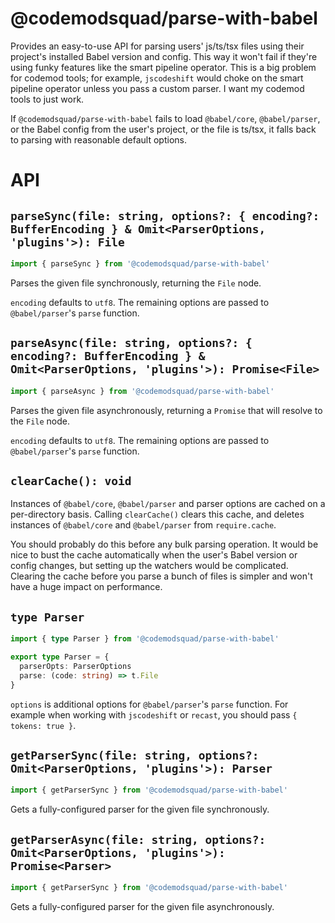 # @codemodsquad/parse-with-babel

Provides an easy-to-use API for parsing users' js/ts/tsx files using their project's installed Babel version and config.
This way it won't fail if they're using funky features like the smart pipeline operator. This is a big problem for codemod
tools; for example, `jscodeshift` would choke on the smart pipeline operator unless you pass a custom parser. I want my
codemod tools to just work.

If `@codemodsquad/parse-with-babel` fails to load `@babel/core`, `@babel/parser`, or the Babel config from the user's
project, or the file is ts/tsx, it falls back to parsing with reasonable default options.

# API

## `parseSync(file: string, options?: { encoding?: BufferEncoding } & Omit<ParserOptions, 'plugins'>): File`

```ts
import { parseSync } from '@codemodsquad/parse-with-babel'
```

Parses the given file synchronously, returning the `File` node.

`encoding` defaults to `utf8`. The remaining options are passed to `@babel/parser`'s `parse` function.

## `parseAsync(file: string, options?: { encoding?: BufferEncoding } & Omit<ParserOptions, 'plugins'>): Promise<File>`

```ts
import { parseAsync } from '@codemodsquad/parse-with-babel'
```

Parses the given file asynchronously, returning a `Promise` that will resolve to the `File` node.

`encoding` defaults to `utf8`. The remaining options are passed to `@babel/parser`'s `parse` function.

## `clearCache(): void`

Instances of `@babel/core`, `@babel/parser` and parser options are cached on a per-directory basis.
Calling `clearCache()` clears this cache, and deletes instances of `@babel/core` and `@babel/parser`
from `require.cache`.

You should probably do this before any bulk parsing operation. It would be nice to bust the cache
automatically when the user's Babel version or config changes, but setting up the watchers would be
complicated. Clearing the cache before you parse a bunch of files is simpler and won't have a huge
impact on performance.

## `type Parser`

```ts
import { type Parser } from '@codemodsquad/parse-with-babel'
```

```ts
export type Parser = {
  parserOpts: ParserOptions
  parse: (code: string) => t.File
}
```

`options` is additional options for `@babel/parser`'s `parse` function. For example when working
with `jscodeshift` or `recast`, you should pass `{ tokens: true }`.

## `getParserSync(file: string, options?: Omit<ParserOptions, 'plugins'>): Parser`

```ts
import { getParserSync } from '@codemodsquad/parse-with-babel'
```

Gets a fully-configured parser for the given file synchronously.

## `getParserAsync(file: string, options?: Omit<ParserOptions, 'plugins'>): Promise<Parser>`

```ts
import { getParserSync } from '@codemodsquad/parse-with-babel'
```

Gets a fully-configured parser for the given file asynchronously.
